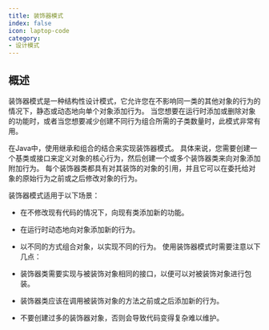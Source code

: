 ```yaml
---
title: 装饰器模式
index: false
icon: laptop-code
category:
- 设计模式
---
```


## 概述

装饰器模式是一种结构性设计模式，它允许您在不影响同一类的其他对象的行为的情况下，静态或动态地向单个对象添加行为。 当您想要在运行时添加或删除对象的功能时，或者当您想要减少创建不同行为组合所需的子类数量时，此模式非常有用。

在Java中，使用继承和组合的结合来实现装饰器模式。 具体来说，您需要创建一个基类或接口来定义对象的核心行为，然后创建一个或多个装饰器类来向对象添加附加行为。 每个装饰器类都具有对其装饰的对象的引用，并且它可以在委托给对象的原始行为之前或之后修改对象的行为。

装饰器模式适用于以下场景：

* 在不修改现有代码的情况下，向现有类添加新的功能。
* 在运行时动态地向对象添加新的行为。
* 以不同的方式组合对象，以实现不同的行为。
使用装饰器模式时需要注意以下几点：

* 装饰器类需要实现与被装饰对象相同的接口，以便可以对被装饰对象进行包装。
* 装饰器类应该在调用被装饰对象的方法之前或之后添加新的行为。
* 不要创建过多的装饰器对象，否则会导致代码变得复杂难以维护。



